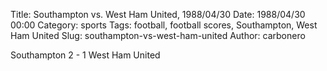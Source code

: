 Title: Southampton vs. West Ham United, 1988/04/30
Date: 1988/04/30 00:00
Category: sports
Tags: football, football scores, Southampton, West Ham United
Slug: southampton-vs-west-ham-united
Author: carbonero


Southampton 2 - 1 West Ham United
